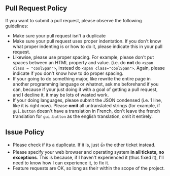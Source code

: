 ## Pull Request Policy

If you want to submit a pull request, please observe the following guidelines:

- Make sure your pull request isn't a duplicate
- Make sure your pull request uses proper indentation. If you don't know what proper indenting is or how to do it, please indicate this in your pull request.
- Likewise, please use proper spacing. For example, please don't put spaces between an HTML property and value. (i.e. do **not** do `<span class = "coolSpan">`, instead do `<span class="coolSpan">`. Again, please indicate if you don't know how to do proper spacing.
- If your going to do something major, like rewrite the entire page in another programming language or whatnot, ask me beforehand if you can, because if your just doing it with a goal of  getting a pull request, and I decline it, it may be lots of wasted work.
- If your doing languages, please submit the JSON condensed (i.e. 1 line, like it is right now). Please **omit** all untranslated strings (for example, if `gui.button` doesn't have a translation in French, don't leave the french translation for `gui.button` as the english translation, omit it entirely.

## Issue Policy

- Please check if its a duplicate. If it is, just :+1: the other ticket instead.
- Please specify your web browser and operating system **in all tickets, no exceptions**. This is because, if I haven't experienced it (thus fixed it), I'll need to know how I can experience it, to fix it.
- Feature requests are OK, so long as their within the scope of the project.
